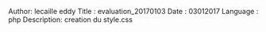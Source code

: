 Author: lecaille eddy
Title : evaluation_20170103
Date : 03012017
Language : php
Description: creation du style.css
